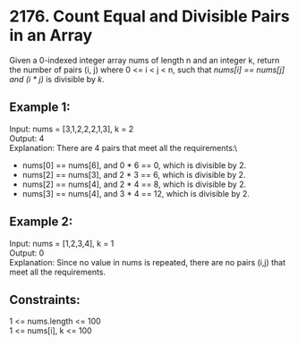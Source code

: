 # 2176. Count Equal and Divisible Pairs in an Array

Given a 0-indexed integer array nums of length n and an integer k, return the number of pairs (i, j) where 0 <= i < j < n, such that _nums[i] == nums[j] and (i * j)_ is divisible by _k_.
 

## Example 1:

Input: nums = [3,1,2,2,2,1,3], k = 2\
Output: 4\
Explanation:
There are 4 pairs that meet all the requirements:\
- nums[0] == nums[6], and 0 * 6 == 0, which is divisible by 2.
- nums[2] == nums[3], and 2 * 3 == 6, which is divisible by 2.
- nums[2] == nums[4], and 2 * 4 == 8, which is divisible by 2.
- nums[3] == nums[4], and 3 * 4 == 12, which is divisible by 2.

## Example 2:

Input: nums = [1,2,3,4], k = 1\
Output: 0\
Explanation: Since no value in nums is repeated, there are no pairs (i,j) that meet all the requirements.
 

## Constraints:

1 <= nums.length <= 100\
1 <= nums[i], k <= 100